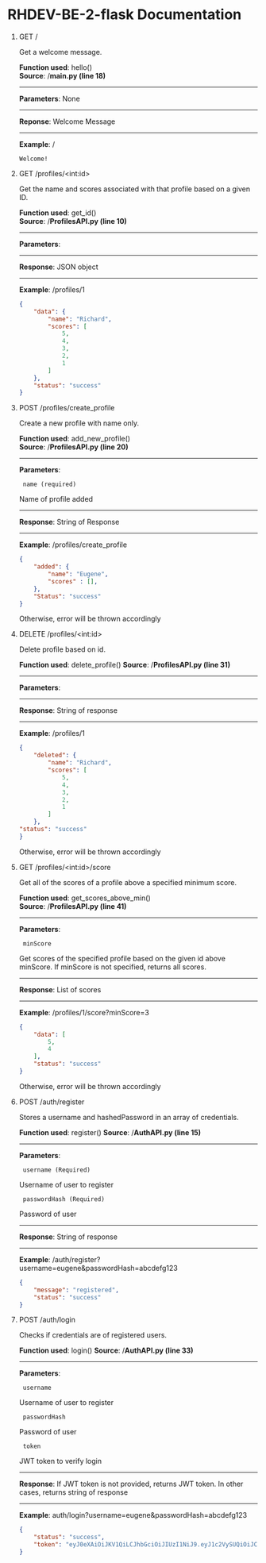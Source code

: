 # RHDEV-BE-2-flask Documentation
1. GET /  
  
    Get a welcome message.  
      
    **Function used**: hello()  
    **Source**: /**main.py (line 18)**
    ***  
    **Parameters**: None  
    ***  
    **Reponse**: Welcome Message 
    ***  
    **Example**: /  
    ```
    Welcome! 
    ```

2. GET /profiles/\<int:id\>  

    Get the name and scores associated with that profile based on a given ID.  
    
    **Function used**: get_id()  
    **Source**: /**ProfilesAPI.py (line 10)**
    ***
    **Parameters**: 
    ***
    **Response**: JSON object
    ***
    **Example**: /profiles/1 
    ``` json
    {
        "data": {
            "name": "Richard",
            "scores": [
                5,
                4,
                3,
                2,
                1
            ]
        },
        "status": "success"
    }
    ```
3. POST /profiles/create_profile

    Create a new profile with name only.

    **Function used**: add_new_profile()  
    **Source**: /**ProfilesAPI.py (line 20)**
    ***
    **Parameters**:  

        name (required)

    Name of profile added
    ***
    **Response**: String of Response
    ***
    **Example**: /profiles/create_profile
    ```json
    {
        "added": {
            "name": "Eugene",
            "scores" : [],
        },
        "Status": "success"
    }
    ```

    Otherwise, error will be thrown accordingly

4. DELETE /profiles/\<int:id\>

    Delete profile based on id.

    **Function used**: delete_profile()
    **Source**: /**ProfilesAPI.py (line 31)**
    ***
    **Parameters**:
    ***
    **Response**:   String of response
    ***
    **Example**: /profiles/1 
    ```json
    {
        "deleted": {
            "name": "Richard",
            "scores": [
                5,
                4,
                3,
                2,
                1
            ]
        },
    "status": "success"
    }
    ```
    Otherwise, error will be thrown accordingly

4. GET /profiles/\<int:id\>/score

    Get all of the scores of a profile above a specified minimum score.

    **Function used**: get_scores_above_min()  
    **Source**: /**ProfilesAPI.py (line 41)**
    ***
    **Parameters**:

        minScore
    
    Get scores of the specified profile based on the given id above minScore. If minScore is not specified, returns all scores. 
    ***
    **Response**: List of scores
    ***
    **Example**: /profiles/1/score?minScore=3
    ```json
    {
        "data": [
            5,
            4
        ],
        "status": "success"
    }
    ```
    Otherwise, error will be thrown accordingly
6. POST /auth/register

    Stores a username and hashedPassword in an array of credentials.

    **Function used**: register()
    **Source**: /**AuthAPI.py (line 15)**
    ***
    **Parameters**:

        username (Required)
    
    Username of user to register

        passwordHash (Required)
    
    Password of user 
    ***
    **Response**: String of response
    ***
    **Example**: /auth/register?username=eugene&passwordHash=abcdefg123
    ```json
    {
        "message": "registered",
        "status": "success"
    }
    ```
7. POST /auth/login
    
    Checks if credentials are of registered users. 

    **Function used**: login()
    **Source**: /**AuthAPI.py (line 33)**
    ***
    **Parameters**:

        username 
    
    Username of user to register

        passwordHash 
    
    Password of user 

        token

    JWT token to verify login
    ***
    **Response**: If JWT token is not provided, returns JWT token. In other cases, returns string of response
    ***
    **Example**: auth/login?username=eugene&passwordHash=abcdefg123
    ```json
    {
        "status": "success",
        "token": "eyJ0eXAiOiJKV1QiLCJhbGciOiJIUzI1NiJ9.eyJ1c2VySUQiOiJCb2IiLCJwYXNzd29yZEhhc2giOiJ5ZXN3ZWNhbiJ9.iG_2s4dHaiDRdWTDRoawtZ8tv_lW8hb7niAzlTmB8n4",
    }
    ```